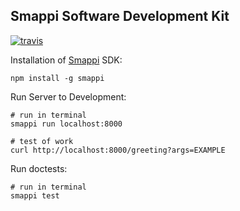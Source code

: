 Smappi Software Development Kit
---------------------------------

[![travis](https://secure.travis-ci.org/smappi/smappi.png)](http://travis-ci.org/smappi/smappi)

Installation of [Smappi](https://smappi.org/) SDK:

    npm install -g smappi

Run Server to Development:

    # run in terminal
    smappi run localhost:8000
    
    # test of work
    curl http://localhost:8000/greeting?args=EXAMPLE

Run doctests:

    # run in terminal
    smappi test
